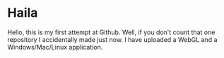 # Haila

Hello, this is my first attempt at Github. Well, if you don't count that one repository I accidentally made just now.
I have uploaded a WebGL and a Windows/Mac/Linux application. 
